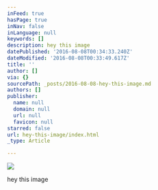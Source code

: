 ```yaml
---
inFeed: true
hasPage: true
inNav: false
inLanguage: null
keywords: []
description: hey this image
datePublished: '2016-08-08T00:34:33.240Z'
dateModified: '2016-08-08T00:33:49.617Z'
title: ''
author: []
via: {}
sourcePath: _posts/2016-08-08-hey-this-image.md
authors: []
publisher:
  name: null
  domain: null
  url: null
  favicon: null
starred: false
url: hey-this-image/index.html
_type: Article

---
```

![](https://the-grid-user-content.s3-us-west-2.amazonaws.com/baedc4b7-9ec5-4489-ba32-13425bbf9e3a.png)

hey this image